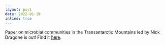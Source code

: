 ```yaml
---
layout: post
date: 2022-01-18
inline: true
---
```


Paper on microbial communities in the Transantarctic Mountains led by Nick Dragone is out! Find it <a href="https://journals.asm.org/doi/10.1128/msystems.01330-21">here</a>.